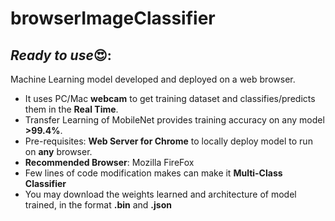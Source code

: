 # browserImageClassifier
## ***Ready to use***😍: 
Machine Learning model developed and deployed on a web browser.
- It uses PC/Mac **webcam** to get training dataset and classifies/predicts them in the **Real Time**. 
- Transfer Learning of MobileNet provides training accuracy on any model **>99.4%**. 
- Pre-requisites: **Web Server for Chrome** to locally deploy model to run on **any** browser.
- **Recommended Browser**: Mozilla FireFox 
- Few lines of code modification makes can make it **Multi-Class Classifier**
- You may download the weights learned and architecture of model trained, in the format **.bin** and **.json**
